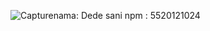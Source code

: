 ![Capture](https://github.com/desands/tubes-pwd/assets/129410596/09a1aeea-8999-43ee-949c-8452f1b802b1)nama: Dede sani
npm  : 5520121024
